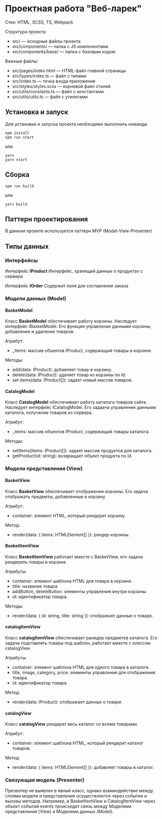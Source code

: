 # Проектная работа "Веб-ларек"

Стек: HTML, SCSS, TS, Webpack

Структура проекта:
- src/ — исходные файлы проекта
- src/components/ — папка с JS компонентами
- src/components/base/ — папка с базовым кодом

Важные файлы:
- src/pages/index.html — HTML-файл главной страницы
- src/types/index.ts — файл с типами
- src/index.ts — точка входа приложения
- src/styles/styles.scss — корневой файл стилей
- src/utils/constants.ts — файл с константами
- src/utils/utils.ts — файл с утилитами

## Установка и запуск
Для установки и запуска проекта необходимо выполнить команды

```
npm install
npm run start
```

или

```
yarn
yarn start
```
## Сборка

```
npm run build
```

или

```
yarn build
```

## Паттерн проектирования

В данном проекте используется паттерн MVP (Model-View-Presenter)

## Типы данных

### Интерфейсы

Интерфейс **IProduct**
Интерфейс, хранящий данные о продуктах c сервера

Интерфейс **IOrder**
Содержит поля для составления заказа


### Модели данных (Model)

#### BasketModel
 
Класс **BasketModel** обеспечивает работу корзины. Наследует интерфейс IBasketModel. Его функция управление данными корзины, добавление и удаление товаров.

Атрибут:
- _items: массив объектов IProduct, содержащий товары в корзине.

Методы:
- add(data: IProduct): добавляет товар в корзину.
- delete(data: IProduct): удаляет товар из корзины по id.
- set items(data: IProduct[]): задает новый массив товаров.

#### CatalogModel

Класс **CatalogModel** обеспечивает работу каталога товаров сайта. Наследует интерфейс ICatalogModel. Его задаача управление данными каталога, получение товаров из сервера.

Атрибут:
- _items: массив объектов IProduct, содержащий товары каталога.

Методы:
- setItems(items: IProduct[]): задает массив продуктов для каталога.
- getProduct(id: string): возвращает объект продукта по id.

### Модели представления (View)

#### BasketView

Класс **BasketView** обеспечивает отображение корзины. Его задача отображать предметы, добавленные в корзину

Атрибут:
- container: элемент HTML, который рендерит корзину.

Метод:
- render(data: { items: HTMLElement[] }): рендер корзины.

#### BasketItemView

Класс **BasketItemView** работает вместе с BasketView, его задача рендерить товары в корзине

Атрибуты:
- container: элемент шаблона HTML для товара в корзине.
- title: название товара
- addButton, deleteButton: элементы управления внутри корзины.
- id: идентификатор товара.

Методы:
- render(data: { id: string, title: string }): отображает данные о товаре.

#### catalogItemView

Класс **catalogItemView** обеспечивает ранедер предметов каталога. Его задача подставлять товары под шаблон, работает вместе с классом catalogView

Атрибуты:
- container: элемент шаблона HTML для одного товара в каталоге.
- title, image, category, price: элементы управления для отображения товара.
- id: идентификатор товара.

Метод:
- render(data: IProduct): отображает данные о товаре.

#### catalogView

Класс **catalogView** рендерит весь каталог со всеми товарами.

Атрибут:
- container: элемент шаблона HTML, который рендерит каталог товаров.

Метод:
- render(data: { items: HTMLElement[] }): добавляет товары в каталог.

### Связующая модель (Presenter)

Презентер не выявлен в явный класс, однако взаимодействие между слоями модели и представления осуществляется через события и вызовы методов. Например, в BasketItemView и CatalogItemView через объект событий events происходит связь между Моделями представления (View) и Моделями данных (Model).